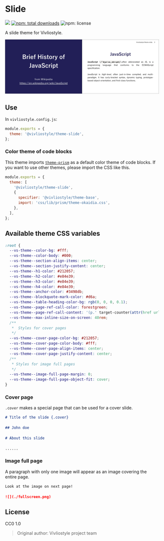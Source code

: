 # Slide

[![](https://img.shields.io/npm/v/@vivliostyle/theme-slide.svg)](https://npmjs.com/package/@vivliostyle/theme-slide)
[![npm: total downloads](https://flat.badgen.net/npm/dt/@vivliostyle/theme-slide)](https://npmjs.com/package/@vivliostyle/theme-slide)
![npm: license](https://flat.badgen.net/npm/license/@vivliostyle/theme-slide)

A slide theme for Vivliostyle.

![Screenshot of theme-slide example](../../../docs/assets/captures/theme-slide.webp)

## Use

In `vivliostyle.config.js`:

```js
module.exports = {
  theme: '@vivliostyle/theme-slide',
};
```

### Color theme of code blocks

This theme imports [`theme-prism`](../theme-base/css/lib/prism/theme-prism.css) as a default color theme of code blocks. If you want to use other themes, please import the CSS like this.

```js
module.exports = {
  theme: [
    '@vivliostyle/theme-slide',
    {
      specifier: '@vivliostyle/theme-base',
      import: 'css/lib/prism/theme-okaidia.css',
    },
  ],
};
```

## Available theme CSS variables

```css
:root {
  --vs-theme--color-bg: #fff;
  --vs-theme--color-body: #000;
  --vs-theme--section-align-items: center;
  --vs-theme--section-justify-content: center;
  --vs-theme--h1-color: #212057;
  --vs-theme--h2-color: #e84e39;
  --vs-theme--h3-color: #e84e39;
  --vs-theme--h4-color: #e84e39;
  --vs-theme--anchor-color: #3498db;
  --vs-theme--blockquote-mark-color: #d6a;
  --vs-theme--table-heading-color-bg: rgb(0, 0, 0, 0.1);
  --vs-theme--page-ref-call-color: forestgreen;
  --vs-theme--page-ref-call-content: '(p.' target-counter(attr(href url), page) ')';
  --vs-theme--max-inline-size-on-screen: 40rem;
  /**
   *  Styles for cover pages
   */
  --vs-theme--cover-page-color-bg: #212057;
  --vs-theme--cover-page-color-body: #fff;
  --vs-theme--cover-page-align-items: center;
  --vs-theme--cover-page-justify-content: center;
  /**
   * Styles for image full pages
   */
  --vs-theme--image-full-page-margin: 0;
  --vs-theme--image-full-page-object-fit: cover;
}
```

### Cover page

`.cover` makes a special page that can be used for a cover slide.

```md
# Title of the slide {.cover}

## John doe

# About this slide

......
```

### Image full page

A paragraph with only one image will appear as an image covering the entire page.

```md
Look at the image on next page!

![](./fullscreen.png)
```

## License

CC0 1.0

> Original author: Vivliostyle project team
